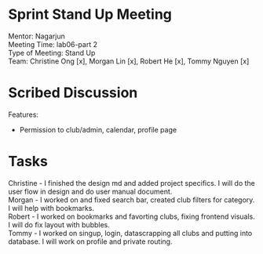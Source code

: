 # Sprint Stand Up Meeting
Mentor: Nagarjun <br />
Meeting Time: lab06-part 2 <br />
Type of Meeting: Stand Up  <br />
Team: Christine Ong [x], Morgan Lin [x], Robert He [x], Tommy Nguyen [x] <br />

# Scribed Discussion
Features: <br />
- Permission to club/admin, calendar, profile page

# Tasks
Christine - I finished the design md and added project specifics. I will do the user flow in design and do user manual document. <br />
Morgan - I worked on and fixed search bar, created club filters for category. I will help with bookmarks. <br />
Robert - I worked on bookmarks and favorting clubs, fixing frontend visuals. I will do fix layout with bubbles. <br />
Tommy - I worked on singup, login, datascrapping all clubs and putting into database. I will work on profile and private routing. <br />

